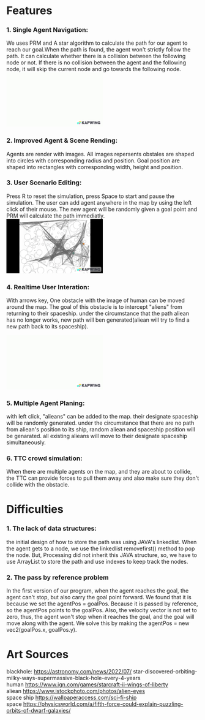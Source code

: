#  Features

### 1. Single Agent Navigation:
We uses PRM and A star algorithm to calculate the path for our agent to reach our goal.When the path is found, the agent won't strictly follow the path. It can calculate whether there is a collision between the following node or not. If there is no collision between the agent and the following node, it will skip the current node and go towards the following node.
<img src="pathfinding.gif" alt="drawing" width="50%"/> <br />

### 2. Improved Agent & Scene Rending:
Agents are render with images. All images repersents obstales are shaped into circles with corresponding radius and position. Goal position are shaped into rectangles with corresponding width, height and position. 

### 3. User Scenario Editing:
Press R to reset the simulation, press Space to start and pause the simulation. The user can add agent anywhere in the map by using the left click of their mouse. The new agent will be randomly given a goal point and PRM will calculate the path immediatly.
<img src="reset and pause.gif" alt="drawing" width="50%"/> <br />

### 4. Realtime User Interation:
With arrows key, One obstacle with the image of human can be moved around the map. The goal of this obstacle is to intercept "aliens" from returning to their spaceship. under the circumstance that the path aliean has no longer works, new path will ben generated(aliean will try to find a new path back to its spaceship).

<img src="multiagent.gif" alt="drawing" width="50%"/> <br />

### 5. Multiple Agent Planing:
with left click, "alieans" can be added to the map. their designate spaceship will be randomly generated. under the circumstance that there are no path from aliean's position to its ship, random aliean and spaceship position will be genarated. all existing alieans will move to their designate spaceship simultaneously.  
### 6. TTC crowd simulation:
When there are multiple agents on the map, and they are about to collide, the TTC can provide forces to pull them away and also make sure they don't collide with the obstacle.

# Difficulties
### 1. The lack of data structures:
the initial design of how to store the path was using JAVA's linkedlist. When the agent gets to a node, we use the linkedlist removefirst() method to pop the node. But, Processing did not inherit this JAVA structure, so, we have to use ArrayList to store the path and use indexes to keep track the nodes.

### 2. The pass by reference problem
In the first version of our program, when the agent reaches the goal, the agent can't stop, but also carry the goal point forward. We found that it is because we set the agentPos = goalPos. Because it is passed by reference, so the agentPos points to the goalPos. Also, the velocity vector is not set to zero, thus, the agent won't stop when it reaches the goal, and the goal will move along with the agent. We solve this by making the agentPos = new vec2(goalPos.x, goalPos.y).

# Art Sources
blackhole: https://astronomy.com/news/2022/07/
star-discovered-orbiting-milky-ways-supermassive-black-hole-every-4-years<br />
human https://www.ign.com/games/starcraft-ii-wings-of-liberty<br />
aliean https://www.istockphoto.com/photos/alien-eyes<br />
space ship https://wallpaperaccess.com/sci-fi-ship<br />
space https://physicsworld.com/a/fifth-force-could-explain-puzzling-orbits-of-dwarf-galaxies/<br />
